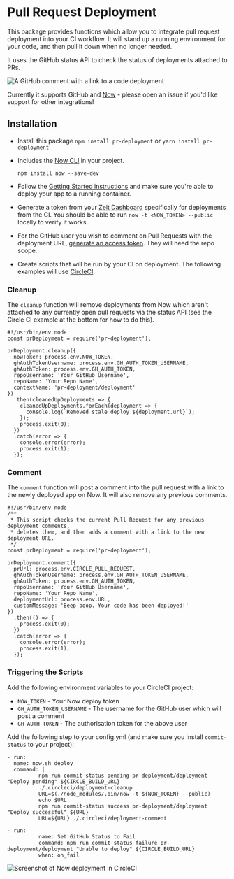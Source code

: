 # Pull Request Deployment

This package provides functions which allow you to integrate pull request deployment into your CI
workflow. It will stand up a running environment for your code, and then pull it down when no longer
needed.

It uses the GitHub status API to check the status of deployments attached to PRs.

![A GitHub comment with a link to a code deployment](https://i.imgur.com/dYS29r9l.png)

Currently it supports GitHub and [Now](https://zeit.co/now) - please open an issue if you'd like
support for other integrations!

## Installation

- Install this package `npm install pr-deployment` or `yarn install pr-deployment`

- Includes the [Now CLI](https://github.com/zeit/now-cli) in your project.

    `npm install now --save-dev`

- Follow the [Getting Started instructions](https://zeit.co/now#get-started) and make sure you're
able to deploy your app to a running container.

- Generate a token from your [Zeit Dashboard](https://zeit.co/account/tokens) specifically for
deployments from the CI. You should be able to run `now -t <NOW_TOKEN> --public` locally to verify
it works.

- For the GitHub user you wish to comment on Pull Requests with the deployment URL, [generate an
access token](https://help.github.com/articles/creating-a-personal-access-token-for-the-command-line/).
They will need the repo scope.

- Create scripts that will be run by your CI on deployment. The following examples will use
[CircleCI](https://circleci.com/).

### Cleanup

The `cleanup` function will remove deployments from Now which aren't attached to any currently open
pull requests via the status API (see the Circle CI example at the bottom for how to do this).

```node
#!/usr/bin/env node
const prDeployment = require('pr-deployment');

prDeployment.cleanup({
  nowToken: process.env.NOW_TOKEN,
  ghAuthTokenUsername: process.env.GH_AUTH_TOKEN_USERNAME,
  ghAuthToken: process.env.GH_AUTH_TOKEN,
  repoUsername: 'Your GitHub Username',
  repoName: 'Your Repo Name',
  contextName: 'pr-deployment/deployment'
})
  .then(cleanedUpDeployments => {
    cleanedUpDeployments.forEach(deployment => {
      console.log(`Removed stale deploy ${deployment.url}`);
    });
    process.exit(0);
  })
  .catch(error => {
    console.error(error);
    process.exit(1);
  });
```

### Comment

The `comment` function will post a comment into the pull request with a link to the newly deployed
app on Now. It will also remove any previous comments.

```node
#!/usr/bin/env node
/**
 * This script checks the current Pull Request for any previous deployment comments,
 * deletes them, and then adds a comment with a link to the new deployment URL.
 */
const prDeployment = require('pr-deployment');

prDeployment.comment({
  prUrl: process.env.CIRCLE_PULL_REQUEST,
  ghAuthTokenUsername: process.env.GH_AUTH_TOKEN_USERNAME,
  ghAuthToken: process.env.GH_AUTH_TOKEN,
  repoUsername: 'Your GitHub Username',
  repoName: 'Your Repo Name',
  deploymentUrl: process.env.URL,
  customMessage: 'Beep boop. Your code has been deployed!'
})
  .then(() => {
    process.exit(0);
  })
  .catch(error => {
    console.error(error);
    process.exit(1);
  });
```

### Triggering the Scripts

Add the following environment variables to your CircleCI project:

- `NOW_TOKEN` - Your Now deploy token
- `GH_AUTH_TOKEN_USERNAME` - The username for the GitHub user which will post a comment
- `GH_AUTH_TOKEN` - The authorisation token for the above user

Add the following step to your config.yml (and make sure you install `commit-status` to your project):

```
- run:
  name: now.sh deploy
  command: |
          npm run commit-status pending pr-deployment/deployment "Deploy pending" ${CIRCLE_BUILD_URL}
          ./.circleci/deployment-cleanup
          URL=$(./node_modules/.bin/now -t ${NOW_TOKEN} --public)
          echo $URL
          npm run commit-status success pr-deployment/deployment "Deploy successful" ${URL}
          URL=${URL} ./.circleci/deployment-comment

- run:
          name: Set GitHub Status to Fail
          command: npm run commit-status failure pr-deployment/deployment "Unable to deploy" ${CIRCLE_BUILD_URL}
          when: on_fail
```

![Screenshot of Now deployment in CircleCI](https://i.imgur.com/8KA4S2w.png)
